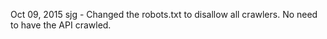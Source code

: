 Oct 09, 2015 sjg - Changed the robots.txt to disallow all crawlers. No need to have the API crawled.

